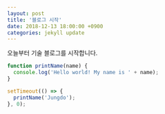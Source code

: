 ```yaml
---
layout: post
title: '블로그 시작'
date: 2018-12-13 18:00:00 +0900
categories: jekyll update
---
```


오늘부터 기술 블로그를 시작합니다.

```javascript
function printName(name) {
  console.log('Hello world! My name is ' + name);
}

setTimeout(() => {
  printName('Jungdo');
}, 0);
```
